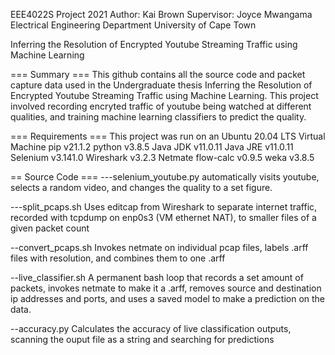 EEE4022S Project 2021
Author: Kai Brown
Supervisor: Joyce Mwangama
Electrical Engineering Department
University of Cape Town

Inferring the Resolution of Encrypted Youtube Streaming Traffic using Machine Learning

=== Summary ===
This github contains all the source code and packet capture data used in the Undergraduate thesis Inferring the Resolution of Encrypted Youtube Streaming Traffic using Machine Learning.
This project involved recording encryted traffic of youtube being watched at different qualities, and training machine learning classifiers to predict the quality.

=== Requirements ===
This project was run on an Ubuntu 20.04 LTS Virtual Machine
pip v21.1.2
python v3.8.5
Java JDK v11.0.11
Java JRE v11.0.11
Selenium v3.141.0
Wireshark v3.2.3
Netmate flow-calc v0.9.5
weka v3.8.5

== Source Code ===
---selenium_youtube.py
automatically visits youtube, selects a random video, and changes the quality to a set figure.

---split_pcaps.sh
Uses editcap from Wireshark to separate internet traffic, recorded with tcpdump on enp0s3 (VM ethernet NAT), to smaller files of a given packet count

--convert_pcaps.sh
Invokes netmate on individual pcap files, labels .arff files with resolution, and combines them to one .arff

--live_classifier.sh
A permanent bash loop that records a set amount of packets, invokes netmate to make it a .arff, removes source and destination ip addresses and ports, 
and uses a saved model to make a prediction on the data.

--accuracy.py
Calculates the accuracy of live classification outputs, scanning the ouput file as a string and searching for predictions



